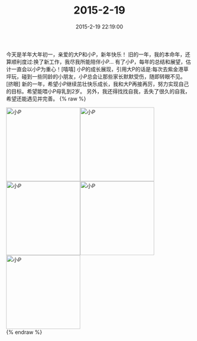 ﻿---
title: "2015-2-19"
date: 2015-2-19 22:19:00
tags: 文字
categories: 妈妈
---
今天是羊年大年初一，亲爱的大P和小P，新年快乐！
旧的一年，我的本命年，还算顺利度过:换了新工作，我尽我所能陪伴小P...
有了小P，每年的总结和展望，估计一直会以小P为重心！[嘻嘻]
小P的成长展现，引用大P的话是:每次去紫金港草坪玩，碰到一些同龄的小朋友，小P总会让那些家长默默受伤，随即转眼不见。[挤眼]
新的一年，希望小P继续茁壮快乐成长，我和大P再接再厉，努力实现自己的目标。希望能喂小P母乳到2岁。
另外，我还得找找自我，丢失了很久的自我，希望还能遇见并完善。
{% raw %}
<div style="width:500 px">
<div style="float:left; width:100 px"><img src="/images/微信图片_20171011082230.jpg" width="200" alt="小P"></div>
<div style="float:left; width:100 px"><img src="/images/微信图片_20171011082244.jpg" width="200" alt="小P"></div>
<div style="float:left; width:100 px"><img src="/images/微信图片_20171011082253.jpg" width="200" alt="小P"></div>
<div style="float:left; width:100 px"><img src="/images/微信图片_20171011082302.jpg" width="200" alt="小P"></div>
<div style="float:left; width:100 px"><img src="/images/微信图片_20171011082311.jpg" width="200" alt="小P"></div>
<div style="clear:both"></div>
</div>
{% endraw %}